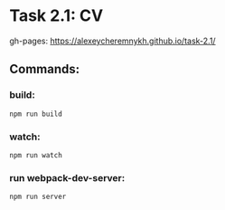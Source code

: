 # Task 2.1: CV
gh-pages: https://alexeycheremnykh.github.io/task-2.1/

## Commands:
### build:
`npm run build`
### watch:
`npm run watch`
### run webpack-dev-server:
`npm run server`